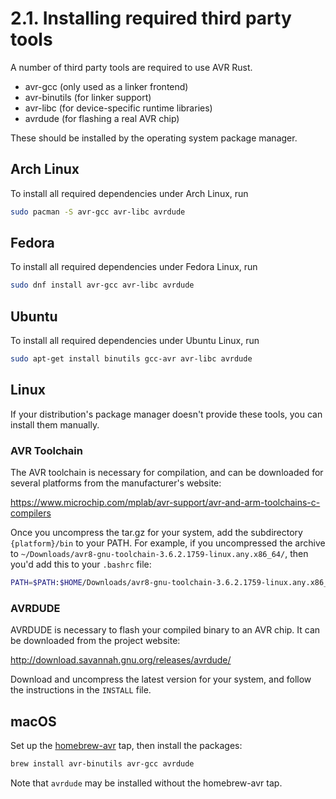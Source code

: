 # 2.1. Installing required third party tools


A number of third party tools are required to use AVR Rust.

* avr-gcc (only used as a linker frontend)
* avr-binutils (for linker support)
* avr-libc (for device-specific runtime libraries)
* avrdude (for flashing a real AVR chip)

These should be installed by the operating system package manager.

## Arch Linux

To install all required dependencies under Arch Linux, run

```bash
sudo pacman -S avr-gcc avr-libc avrdude
```

## Fedora

To install all required dependencies under Fedora Linux, run

```bash
sudo dnf install avr-gcc avr-libc avrdude
```

## Ubuntu

To install all required dependencies under Ubuntu Linux, run

```bash
sudo apt-get install binutils gcc-avr avr-libc avrdude
```

## Linux

If your distribution's package manager doesn't provide these tools, you can install them manually.

### AVR Toolchain

The AVR toolchain is necessary for compilation, and can be downloaded for several platforms from the manufacturer's website:

https://www.microchip.com/mplab/avr-support/avr-and-arm-toolchains-c-compilers

Once you uncompress the tar.gz for your system, add the subdirectory `{platform}/bin` to your PATH.  For example, if you uncompressed the archive to `~/Downloads/avr8-gnu-toolchain-3.6.2.1759-linux.any.x86_64/`, then you'd add this to your `.bashrc` file:

```bash
PATH=$PATH:$HOME/Downloads/avr8-gnu-toolchain-3.6.2.1759-linux.any.x86_64/avr8-gnu-toolchain-linux_x86_64/bin/
```

### AVRDUDE

AVRDUDE is necessary to flash your compiled binary to an AVR chip.  It can be downloaded from the project website:

http://download.savannah.gnu.org/releases/avrdude/

Download and uncompress the latest version for your system, and follow the instructions in the `INSTALL` file.

## macOS

Set up the [homebrew-avr][] tap, then install the packages:

```bash
brew install avr-binutils avr-gcc avrdude
```

Note that `avrdude` may be installed without the homebrew-avr tap.

[homebrew-avr]: https://github.com/osx-cross/homebrew-avr

